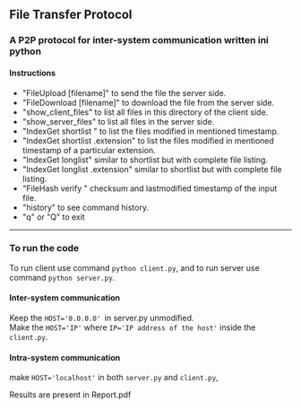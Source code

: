 ## File Transfer Protocol

### A P2P protocol for inter-system communication written ini python

#### Instructions

- "FileUpload [filename]" to send the file the server side.
- "FileDownload [filename]" to download the file from the server side.
- "show_client_files" to list all files in this directory of the client side.
- "show_server_files" to list all files in the server side.
- "IndexGet shortlist <starttimestamp> <endtimestamp>" to list the files modified in mentioned timestamp.
- "IndexGet shortlist <starttimestamp> <endtimestamp> .extension" to list the files modified in mentioned timestamp of a particular extension.
- "IndexGet longlist" similar to shortlist but with complete file listing.
- "IndexGet longlist .extension" similar to shortlist but with complete file listing. 
- "FileHash verify <filename>" checksum and lastmodified timestamp of the input file.
- "history" to see command history.
- "q" or "Q" to exit

------

### To run the code

To run client use command ```python client.py```, and to run server use command ```python server.py```.  

#### Inter-system communication

Keep the `HOST='0.0.0.0' `in server.py unmodified.  
Make the `HOST='IP'` where `IP='IP address of the host'` inside the ```client.py```.  

#### Intra-system communication

make `HOST='localhost'` in both `server.py` and `client.py`,

Results are present in Report.pdf